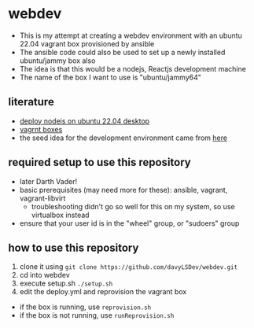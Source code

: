 # webdev

* This is my attempt at creating a webdev environment with an ubuntu 22.04 vagrant box provisioned by ansible
* The ansible code could also be used to set up a newly installed ubuntu/jammy box also
* The idea is that this would be a nodejs, Reactjs development machine
* The name of the box I want to use is "ubuntu/jammy64"

## literature

* [deploy nodejs on ubuntu 22.04 desktop](https://www.techrepublic.com/article/deploy-node-js-ubuntu/)
* [vagrnt boxes](https://app.vagrantup.com/boxes/search?utf8=%E2%9C%93&sort=downloads&provider=&q=ubuntu%2Fjammy64)
* the seed idea for the development environment came from [here](https://fedoramagazine.org/using-ansible-provision-vagrant-boxes/)

## required setup to use this repository
* later Darth Vader!
* basic prerequisites (may need more for these): ansible, vagrant, vagrant-libvirt
  * troubleshooting didn't go so well for this on my system, so use virtualbox instead
* ensure that your user id is in the "wheel" group, or "sudoers" group

## how to use this repository

1. clone it using 
```git clone https://github.com/davyLSDev/webdev.git```
2. cd into webdev
3. execute setup.sh ```./setup.sh```
4. edit the deploy.yml and reprovision the vagrant box
* if the box is running, use ```reprovision.sh```
* if the box is not running, use ```runReprovision.sh```
